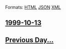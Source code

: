 
Formats: [HTML](1999/10/13/index.html)  [JSON](1999/10/13/index.json)  [XML](1999/10/13/index.xml)  

## [1999-10-13](/news/1999/10/13/index.md)

## [Previous Day...](/news/1999/10/12/index.md)

